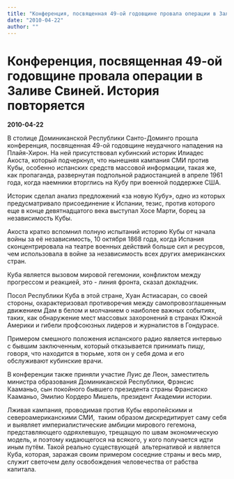 ```yaml
---
title: "Конференция, посвященная 49-ой годовщине провала операции в Заливе Свиней. История повторяется"
date: "2010-04-22"
author: ""
---
```


# Конференция, посвященная 49-ой годовщине провала операции в Заливе Свиней. История повторяется

**2010-04-22** 

В столице Доминиканской Республики Санто-Доминго прошла конференция, посвященная 49-ой годовщине неудачного нападения на Плайя-Хирон. На ней присутствовал кубинский историк Илиадес Акоста, который подчеркнул, что нынешняя кампания СМИ против Кубы, особенно испанских средств массовой информации, такая же, как пропаганда, развернутая подпольной радиостанцией в апреле 1961 года, когда наемники вторглись на Кубу при военной поддержке США.

Историк сделал анализ предложений «за новую Кубу», одно из которых предусматривало присоединение к Испании, тезис, против которого еще в конце девятнадцатого века выступал Хосе Марти, борец за независимость Кубы. 

 Акоста кратко вспомнил полную испытаний историю Кубы от начала войны за её независимость, 10 октября 1868 года, когда Испания сконцентрировала на театре военных действий больше сил и ресурсов, чем использовала в войне за независимость всех других американских стран.

Куба является вызовом мировой гегемонии, конфликтом между прогрессом и реакцией, это - линия фронта, сказал докладчик.

Посол Республики Куба в этой стране, Хуан Астиасаран, со своей стороны, охарактеризовал противоречия между самопровозглашенным движением Дам в белом и молчанием о наиболее важных событиях, таких, как обнаружение мест массовых захоронений в странах Южной Америки и гибели профсоюзных лидеров и журналистов в Гондурасе.

Примером смешного положения испанского радио является интервью с бывшим заключенным, который отказывается принимать пищу, говоря, что находится в тюрьме, хотя он у себя дома и его обслуживают кубинские врачи.

В конференции также приняли участие Луис де Леон, заместитель министра образования Доминиканской Республики, Фрэнсис Кааманьо, сын покойного бывшего президента страны Франсиско Кааманьо, Эмилио Кордеро Мишель, президент Академии истории.

Лживая кампания, проводимая против Кубы европейскими и североамериканскими СМИ,  таким образом дискредитирует саму себя и выявляет империалистические амбиции мирового гегемона, представляющего одряхлевшую, трещащую по швам экономическую модель, и поэтому кидающегося на всякого, у кого получается идти иным путём. Такой реально существующей  альтернативой и является Куба, которая, заражая своим примером соседние страны и весь мир, служит светочем делу освобождения человечества от рабства капитала.